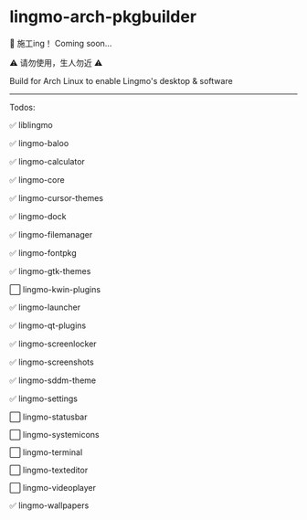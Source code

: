 # lingmo-arch-pkgbuilder

:construction: 施工ing！ Coming soon...

:warning: 请勿使用，生人勿近 :warning:

Build for Arch Linux to enable Lingmo's desktop &amp; software

---

Todos:

:white_check_mark: liblingmo

:white_check_mark: lingmo-baloo

:white_check_mark: lingmo-calculator

:white_check_mark: lingmo-core

:white_check_mark: lingmo-cursor-themes

:white_check_mark: lingmo-dock

:white_check_mark: lingmo-filemanager

:white_check_mark: lingmo-fontpkg

:white_check_mark: lingmo-gtk-themes

:white_large_square: lingmo-kwin-plugins

:white_check_mark: lingmo-launcher

:white_check_mark: lingmo-qt-plugins

:white_check_mark: lingmo-screenlocker

:white_check_mark: lingmo-screenshots

:white_check_mark: lingmo-sddm-theme

:white_check_mark: lingmo-settings

:white_large_square: lingmo-statusbar

:white_large_square: lingmo-systemicons

:white_large_square: lingmo-terminal

:white_large_square: lingmo-texteditor

:white_large_square: lingmo-videoplayer

:white_check_mark: lingmo-wallpapers
